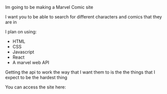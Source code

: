 Im going to be making a Marvel Comic site

I want you to be able to search for different characters and comics that they are in

I plan on using:

- HTML
- CSS
- Javascript
- React
- A marvel web API

Getting the api to work the way that I want them to is the the things that I expect to be the hardest thing

You can access the site here: 